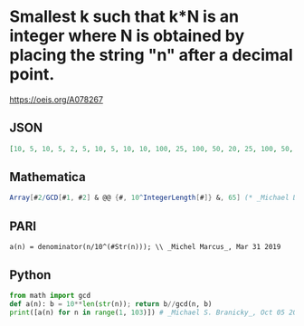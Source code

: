 # Smallest k such that k\*N is an integer where N is obtained by placing the string "n" after a decimal point\.
https://oeis.org/A078267
## JSON
```JSON
[10, 5, 10, 5, 2, 5, 10, 5, 10, 10, 100, 25, 100, 50, 20, 25, 100, 50, 100, 5, 100, 50, 100, 25, 4, 50, 100, 25, 100, 10, 100, 25, 100, 50, 20, 25, 100, 50, 100, 5, 100, 50, 100, 25, 20, 50, 100, 25, 100, 2, 100, 25, 100, 50, 20, 25, 100, 50, 100, 5, 100, 50, 100, 25, 20]
```
## Mathematica
```Mathematica
Array[#2/GCD[#1, #2] & @@ {#, 10^IntegerLength[#]} &, 65] (* _Michael De Vlieger_, Oct 05 2021 *)
```
## PARI
```PARI
a(n) = denominator(n/10^(#Str(n))); \\ _Michel Marcus_, Mar 31 2019
```
## Python
```Python
from math import gcd
def a(n): b = 10**len(str(n)); return b//gcd(n, b)
print([a(n) for n in range(1, 103)]) # _Michael S. Branicky_, Oct 05 2021
```
